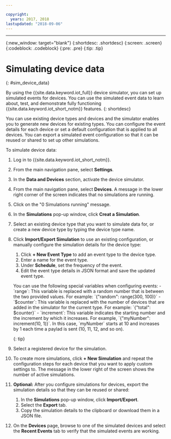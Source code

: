 ```yaml
---

copyright:
  years: 2017, 2018
lastupdated: "2018-09-06"
---
```


---

{:new_window: target="blank"}
{:shortdesc: .shortdesc}
{:screen: .screen}
{:codeblock: .codeblock}
{:pre: .pre}
{:tip: .tip}


# Simulating device data
{: #sim_device_data}

By using the {{site.data.keyword.iot_full}} device simulator, you can set up simulated events for devices. You can use the simulated event data to learn about, test, and demonstrate fully functioning {{site.data.keyword.iot_short_notm}} features.
{: shortdesc}

You can use existing device types and devices and the simulator enables you to generate new devices for existing types. You can configure the event details for each device or set a default configuration that is applied to all devices. You can export a simulated event configuration so that it can be reused or shared to set up other simulations. 

To simulate device data:

1. Log in to {{site.data.keyword.iot_short_notm}}.
2. From the main navigation pane, select **Settings**.
3. In the **Data and Devices** section, activate the device simulator.
4. From the main navigation pane, select **Devices**. A message in the lower right corner of the screen indicates that no simulations are running.
5. Click on the "0 Simulations running" message.
6. In the **Simulations** pop-up window, click **Creat a Simulation**.
7. Select an existing device type that you want to simulate data for, or create a new device type by typing the device type name.
8. Click **Import/Export Simulation** to use an existing configuration, or manually configure the simulation details for the device type:
   1. Click **+ New Event Type** to add an event type to the device type.
   2. Enter a name for the event type.
   3. Under **Schedule**, set the frequency of the event.
   3. Edit the event type details in JSON format and save the updated event type.
   
   <p> You can use the following special variables when configuring events:  
        - `range`:  This variable is replaced with a random number that is between the two provided values. For example: `{"random": range(300, 100)}`  
        - `$counter`: This variable is replaced with the number of devices that are added in the simulator for the current type. For example: `{"total": $counter}`  
        - `increment`: This variable indicates the starting number and the increment by which it increases. For example, `{"myNumber": increment(10, 1)}`. In this case, `myNumber` starts at 10 and increases by 1 each time a paylad is sent (10, 11, 12, and so on).</p>
   {: tip}

9. Select a registered device for the simulation.
10. To create more simulations, click **+ New Simulation** and repeat the configuration steps for each device that you want to apply custom settings to. The message in the lower right of the screen shows the number of active simulations.
11. **Optional:** After you configure simulations for devices, export the simulation details so that they can be reused or shared:
    1. In the **Simulations** pop-up window, click **Import/Export**.
    2. Select the **Export** tab.
    3. Copy the simulation details to the clipboard or download them in a JSON file.
12. On the **Devices** page, browse to one of the simulated devices and select the **Recent Events** tab to verify that the simulated events are working.
